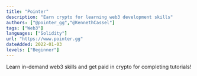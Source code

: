 ```yaml
---
title: "Pointer"
description: "Earn crypto for learning web3 development skills"
authors: ["@pointer_gg","@KennethCassel"]
tags: ["Web3"]
languages: ["Solidity"]
url: "https://www.pointer.gg"
dateAdded: 2022-01-03
levels: ["Beginner"]
---
```


Learn in-demand web3 skills and get paid in crypto for completing tutorials!